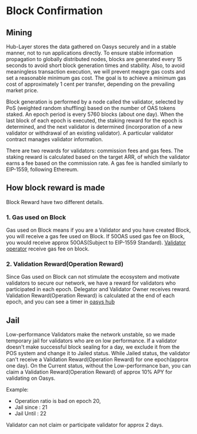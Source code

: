 ---
---

# Block Confirmation

## Mining
Hub-Layer stores the data gathered on Oasys securely and in a stable manner, not to run applications directly. To ensure stable information propagation to globally distributed nodes, blocks are generated every 15 seconds to avoid short block generation times and stability. Also, to avoid meaningless transaction execution, we will prevent meagre gas costs and set a reasonable minimum gas cost. The goal is to achieve a minimum gas cost of approximately 1 cent per transfer, depending on the prevailing market price.

Block generation is performed by a node called the validator, selected by PoS (weighted random shuffling) based on the number of OAS tokens staked. An epoch period is every 5760 blocks (about one day). When the last block of each epoch is executed, the staking reward for the epoch is determined, and the next validator is determined (incorporation of a new validator or withdrawal of an existing validator). A particular validator contract manages validator information.

There are two rewards for validators: commission fees and gas fees. The staking reward is calculated based on the target ARR, of which the validator earns a fee based on the commission rate. A gas fee is handled similarly to EIP-1559, following Ethereum.


## How block reward is made 

Block Reward have two different details. 

### 1. Gas used on Block

Gas used on Block means if you are a Validator and you have created Block, you will receive a gas fee used on Block. 
If 50OAS used gas fee on Block, you would receive approx 50OAS(Subject to EIP-1559 Standard). 
[Validator operator](/docs/techdocs/wallet/1-2) receive gas fee on block. 

### 2. Validation Reward(Operation Reward)

Since Gas used on Block can not stimulate the ecosystem and motivate validators to secure our network, we have a reward for validators who participated in each epoch. 
Delegator and Validator Owner receives reward. 
Validation Reward(Operation Reward) is calculated at the end of each epoch, and you can see a timer in [oasys hub](https://hub.oasys.games)

## Jail 

Low-performance Validators make the network unstable, so we made temporary jail for validators who are on low performance.
If a validator doesn't make successful block sealing for a day, we exclude it from the POS system and change it to Jailed status. 
While Jailed status, the validator can't receive a Validation Reward(Operation Reward) for one epoch(approx one day).
On the Current status, without the Low-performance ban, you can claim a Validation Reward(Operation Reward) of approx 10% APY for validating on Oasys.

Example: 
- Operation ratio is bad on epoch 20, 
- Jail since : 21
- Jail Until : 22

Validator can not claim or participate validator for approx 2 days.

